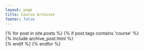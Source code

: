 ```yaml
---
layout: page
title: Course Archives
footer: false
---
```

<div id="blog-archives">
{% for post in site.posts %}
    {% if post.tags contains 'course' %}
        <article>
            {% include archive_post.html %}
        </article>
	{% endif %}
{% endfor %}
</div>